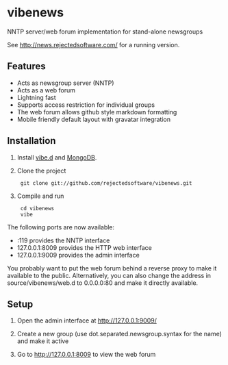 vibenews
========

NNTP server/web forum implementation for stand-alone newsgroups

See <http://news.rejectedsoftware.com/> for a running version.


Features
--------

 - Acts as newsgroup server (NNTP)
 - Acts as a web forum
 - Lightning fast
 - Supports access restriction for individual groups
 - The web forum allows github style markdown formatting
 - Mobile friendly default layout with gravatar integration


Installation
------------

1. Install [vibe.d](http://vibed.org/) and [MongoDB](http://www.mongodb.org/).

2. Clone the project

        git clone git://github.com/rejectedsoftware/vibenews.git
    
3. Compile and run

        cd vibenews
        vibe

The following ports are now available:

 - :119 provides the NNTP interface
 - 127.0.0.1:8009 provides the HTTP web interface
 - 127.0.0.1:9009 provides the admin interface

You probably want to put the web forum behind a reverse proxy to make it available to the public. Alternatively, you can also change the address in source/vibenews/web.d to 0.0.0.0:80 and make it directly available.


Setup
-----

1. Open the admin interface at <http://127.0.0.1:9009/>

2. Create a new group (use dot.separated.newsgroup.syntax for the name) and make it active

3. Go to <http://127.0.0.1:8009> to view the web forum
